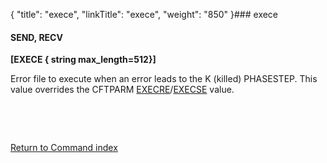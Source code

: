 {
    "title": "exece",
    "linkTitle": "exece",
    "weight": "850"
}### exece

#### SEND, RECV

**\[EXECE { string max\_length=512}\]**

Error file to execute when an error leads to the K (killed) PHASESTEP. This value overrides the CFTPARM [EXECRE](../execre)/[EXECSE](../execse) value.

 

 

[Return to Command index](../../)
